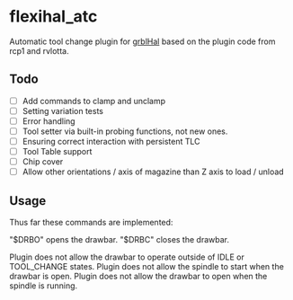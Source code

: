 # flexihal_atc

Automatic tool change plugin for [grblHal](https://www.grbl.org/what-is-grblhal) based on the plugin code from rcp1 and rvlotta.

## Todo

- [ ] Add commands to clamp and unclamp
- [ ] Setting variation tests
- [ ] Error handling
- [ ] Tool setter via built-in probing functions, not new ones.
- [ ] Ensuring correct interaction with persistent TLC
- [ ] Tool Table support
- [ ] Chip cover
- [ ] Allow other orientations / axis of magazine than Z axis to load / unload

## Usage

Thus far these commands are implemented:

"$DRBO" opens the drawbar.
"$DRBC" closes the drawbar.

Plugin does not allow the drawbar to operate outside of IDLE or TOOL_CHANGE states.  Plugin does not allow the spindle to start when the drawbar is open.  Plugin does not allow the drawbar to open when the spindle is running.
